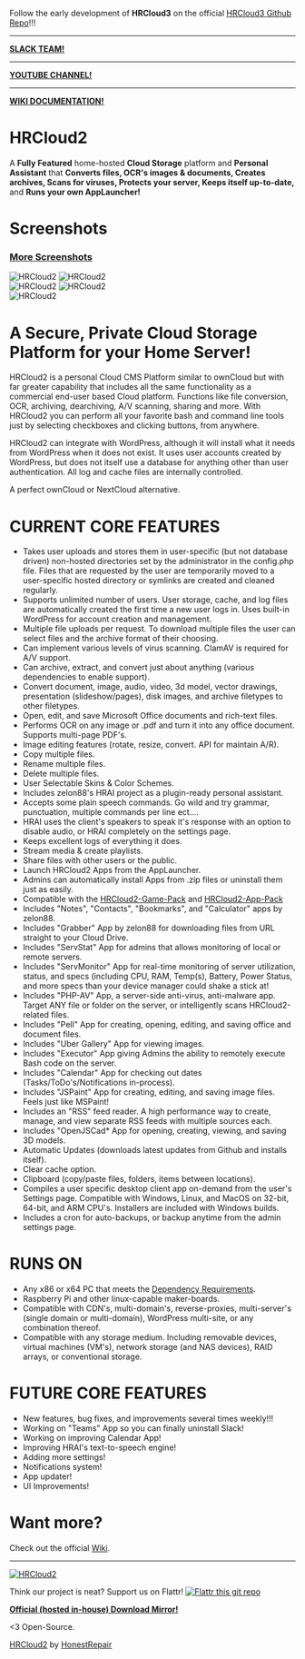Follow the early development of **HRCloud3** on the official [HRCloud3 Github Repo](https://github.com/zelon88/HRCloud3)!!!

-----------------------------------------------
**[SLACK TEAM!](https://join.slack.com/t/honestrepair/shared_invite/zt-15jd9y01x-5tPNbaWwui4rJ~WsKqjZsg)**

-----------------------------------------------
**[YOUTUBE CHANNEL!](https://www.youtube.com/playlist?list=PLVbKN4o8V_4OSXI0SGGBMxRvXTZJT3YM_)**

-----------------------------------------------
**[WIKI DOCUMENTATION!](https://github.com/zelon88/HRCloud2/wiki)**

# HRCloud2
A **Fully Featured** home-hosted **Cloud Storage** platform and **Personal Assistant** that **Converts files, OCR's images & documents, Creates archives, Scans for viruses, Protects your server, Keeps itself up-to-date,** and **Runs your own AppLauncher!** 

# Screenshots
### [More Screenshots](https://github.com/zelon88/HRCloud2/blob/master/Screenshots/More_Screenshots.md)
![HRCloud2](https://github.com/zelon88/HRCloud2/blob/master/Screenshots/HRCloud2_7-21-18_0.png)	
![HRCloud2](https://github.com/zelon88/HRCloud2/blob/master/Screenshots/HRCloud2_11-17-16_23.png)	
![HRCloud2](https://github.com/zelon88/HRCloud2/blob/master/Screenshots/HRCloud2_7-21-18_1.png)
![HRCloud2](https://github.com/zelon88/HRCloud2/blob/master/Screenshots/HRCloud2_8_10_17.png)	
![HRCloud2](https://github.com/zelon88/HRCloud2/blob/master/Screenshots/HRCloud2_7-21-18_2.png)

# A Secure, Private Cloud Storage Platform for your Home Server!

HRCloud2 is a personal Cloud CMS Platform similar to ownCloud but with far greater capability that includes all the same functionality as a commercial end-user based Cloud platform. Functions like file conversion, OCR, archiving, dearchiving, A/V scanning, sharing and more. With HRCloud2 you can perform all your favorite bash and command line tools just by selecting checkboxes and clicking buttons, from anywhere. 

HRCloud2 can integrate with WordPress, although it will install what it needs from WordPress when it does not exist. It uses user accounts created by WordPress, but does not itself use a database for anything other than user authentication. All log and cache files are internally controlled. 

A perfect ownCloud or NextCloud alternative. 

# CURRENT CORE FEATURES

* Takes user uploads and stores them in user-specific (but not database driven) non-hosted directories set by the administrator in the config.php file. Files that are requested by the user are temporarily moved to a user-specific hosted directory or symlinks are created and cleaned regularly. 
* Supports unlimited number of users. User storage, cache, and log files are automatically created the first time a new user logs in. Uses built-in WordPress for account creation and management.
* Multiple file uploads per request. To download multiple files the user can select files and the archive format of their choosing.
* Can implement various levels of virus scanning. ClamAV is required for A/V support.
* Can archive, extract, and convert just about anything (various dependencies to enable support).
* Convert document, image, audio, video, 3d model, vector drawings, presentation (slideshow/pages), disk images, and archive filetypes to other filetypes.
* Open, edit, and save Microsoft Office documents and rich-text files.
* Performs OCR on any image or .pdf and turn it into any office document. Supports multi-page PDF's.
* Image editing features (rotate, resize, convert. API for maintain A/R).
* Copy multiple files.
* Rename multiple files.
* Delete multiple files.
* User Selectable Skins & Color Schemes.
* Includes zelon88's HRAI project as a plugin-ready personal assistant.
* Accepts some plain speech commands. Go wild and try grammar, punctuation, multiple commands per line ect....
* HRAI uses the client's speakers to speak it's response with an option to disable audio, or HRAI completely on the settings page.
* Keeps excellent logs of everything it does.
* Stream media & create playlists.
* Share files with other users or the public.
* Launch HRCloud2 Apps from the AppLauncher.
* Admins can automatically install Apps from .zip files or uninstall them just as easily.
* Compatible with the [HRCloud2-Game-Pack](https://github.com/zelon88/HRCloud2-Game-Pack) and [HRCloud2-App-Pack](https://github.com/zelon88/HRCloud2-App-Pack)
* Includes "Notes", "Contacts", "Bookmarks", and "Calculator" apps by zelon88.
* Includes "Grabber" App by zelon88 for downloading files from URL straight to your Cloud Drive.
* Includes "ServStat" App for admins that allows monitoring of local or remote servers.
* Includes "ServMonitor" App for real-time monitoring of server utilization, status, and specs (including CPU, RAM, Temp(s), Battery, Power Status, and more specs than your device manager could shake a stick at!
* Includes "PHP-AV" App, a server-side anti-virus, anti-malware app. Target ANY file or folder on the server, or intelligently scans HRCloud2-related files.
* Includes "Pell" App for creating, opening, editing, and saving office and document files.
* Includes "Uber Gallery" App for viewing images.
* Includes "Executor" App giving Admins the ability to remotely execute Bash code on the server.
* Includes "Calendar" App for checking out dates (Tasks/ToDo's/Notifications in-process).
* Includes "JSPaint" App for creating, editing, and saving image files. Feels just like MSPaint!
* Includes an "RSS" feed reader. A high performance way to create, manage, and view separate RSS feeds with multiple sources each.
* Includes "OpenJSCad* App for opening, creating, viewing, and saving 3D models. 
* Automatic Updates (downloads latest updates from Github and installs itself).
* Clear cache option.
* Clipboard (copy/paste files, folders, items between locations).
* Compiles a user specific desktop client app on-demand from the user's Settings page. Compatible with Windows, Linux, and MacOS on 32-bit, 64-bit, and ARM CPU's. Installers are included with Windows builds.
* Includes a cron for auto-backups, or backup anytime from the admin settings page.

# RUNS ON

* Any x86 or x64 PC that meets the [Dependency Requirements](https://github.com/zelon88/HRCloud2/wiki/Dependency-Requirements).
* Raspberry Pi and other linux-capable maker-boards.
* Compatible with CDN's, multi-domain's, reverse-proxies, multi-server's (single domain or multi-domain), WordPress multi-site, or any combination thereof.
* Compatible with any storage medium. Including removable devices,  virtual machines (VM's), network storage (and NAS devices), RAID arrays, or conventional storage.

# FUTURE CORE FEATURES

* New features, bug fixes, and improvements several times weekly!!!
* Working on "Teams" App so you can finally uninstall Slack!
* Working on improving Calendar App!
* Improving HRAI's text-to-speech engine!
* Adding more settings!
* Notifications system!
* App updater!
* UI Improvements!

# Want more?

Check out the official [Wiki](https://github.com/zelon88/HRCloud2/wiki).

----------------------------

[![HRCloud2](https://www.openhub.net/p/HRCloud2/widgets/project_partner_badge?format=gif&ref=samplg)](https://www.openhub.net/p/HRCloud2)

Think our project is neat? Support us on Flattr!
[![Flattr this git repo](http://api.flattr.com/button/flattr-badge-large.png)](https://flattr.com/submit/auto?user_id=zelon88&url=https://github.com/zelon88/HRCloud2&title=HRCloud2&language=&tags=github&category=software)  

**[Official (hosted in-house) Download Mirror!](https://honestrepair.net/HRProprietary/Distros/HRCloud2-master.zip)**

<3 Open-Source.

[HRCloud2](http://hrcloud2.com)
by [HonestRepair](https://www.HonestRepair.net)
